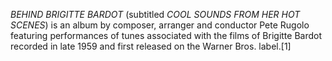 _BEHIND BRIGITTE BARDOT_ (subtitled _COOL SOUNDS FROM HER HOT SCENES_) is an album by composer, arranger and conductor Pete Rugolo featuring performances of tunes associated with the films of Brigitte Bardot recorded in late 1959 and first released on the Warner Bros. label.[1]
